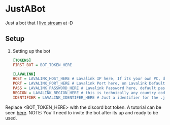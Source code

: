 # JustABot
 Just a bot that I [live stream](https://twitch.tv/dmnight6) at :D

## Setup
1. Setting up the bot
    ```ini
    [TOKENS]
    FIRST_BOT = BOT_TOKEN_HERE

    [LAVALINK]
    HOST = LAVALINK_HOST_HERE # Lavalink IP here, If its your own PC, do 0.0.0.0
    PORT = LAVALINK_PORT_HERE # Lavalink Port here, on Lavalink Default config (yml), its 2333
    PASS = LAVALINK_PASSWORD_HERE # Lavalink Password here, default pass in lavalink, its 'youshallnotpass'
    REGION = LAVALINK_REGION_HERE # this is technically any country code do 'eu' for better performance (meybe, idk.)
    IDENTIFIER = LAVALINK_IDENTIFER_HERE # Just a identifier for the .jar  logging, pretty much just put any name you want.
    ```
Replace <BOT_TOKEN_HERE> with the discord bot token. A tutorial can be seen [here](https://www.youtube.com/watch?v=j_sD9udZnCk).
NOTE: You'll need to invite the bot after its up and ready to be used.